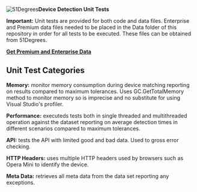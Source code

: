 ![51Degrees](https://51degrees.com/DesktopModules/FiftyOne/Distributor/Logo.ashx "THE Fastest and Most Accurate Device Detection")**Device Detection Unit Tests**

**Important:** Unit tests are provided for both code and data files. Enterprise and Premium data files needed to be placed in the Data folder of this repository in order for all tests to be executed. These files can be obtained from 51Degrees.

**[Get Premium and Enterprise Data](https://51degrees.com/compare-data-options?utm_source=github&utm_medium=repository&utm_content=unit-tests&utm_campaign=net-open-source "Different device databases which can be used with 51Degrees device detection")**

## Unit Test Categories

**Memory:** monitor memory consumption during device matching reporting on results compared to maximum tolerances. Uses GC.GetTotalMemory method to monitor memory so is imprecise and no substitute for using Visual Studio's profiler.

**Performance:** executeds tests both in single threaded and multithreaded operation against the dataset reporting on average detection times in different scenarios compared to maximum tolerances.

**API:** tests the API with limited good and bad data. Used to gross error checking.

**HTTP Headers:** uses multiple HTTP headers used by browsers such as Opera Mini to identify the device.

**Meta Data:** retrieves all meta data from the data set reporting any exceptions.